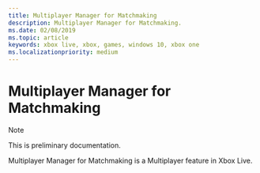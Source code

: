 ```yaml
---
title: Multiplayer Manager for Matchmaking
description: Multiplayer Manager for Matchmaking.
ms.date: 02/08/2019
ms.topic: article
keywords: xbox live, xbox, games, windows 10, xbox one
ms.localizationpriority: medium
---
```


# Multiplayer Manager for Matchmaking

> [!NOTE]
> This is preliminary documentation.

Multiplayer Manager for Matchmaking is a Multiplayer feature in Xbox Live.
